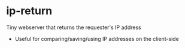 # ip-return
Tiny webserver that returns the requester's IP address

- Useful for comparing/saving/using IP addresses on the client-side
